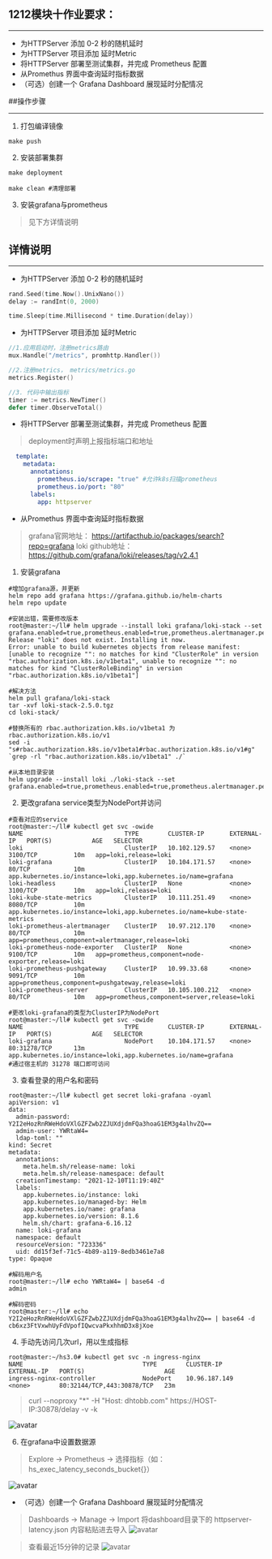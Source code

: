 ## 1212模块十作业要求：

---
- 为HTTPServer 添加 0-2 秒的随机延时
- 为HTTPServer 项目添加 延时Metric
- 将HTTPServer 部署至测试集群，并完成 Prometheus 配置
- 从Promethus 界面中查询延时指标数据
- （可选）创建一个 Grafana Dashboard 展现延时分配情况

##操作步骤

---
1. 打包编译镜像
```shell
make push
```

2. 安装部署集群
```shell
make deployment

make clean #清理部署
```

3. 安装grafana与prometheus
>见下方详情说明

## 详情说明

---
- 为HTTPServer 添加 0-2 秒的随机延时
```go
rand.Seed(time.Now().UnixNano())
delay := randInt(0, 2000)

time.Sleep(time.Millisecond * time.Duration(delay))
```

- 为HTTPServer 项目添加 延时Metric
```go
//1.应用启动时，注册metrics路由
mux.Handle("/metrics", promhttp.Handler())

//2.注册metrics， metrics/metrics.go
metrics.Register()

//3. 代码中输出指标
timer := metrics.NewTimer()
defer timer.ObserveTotal()
```

- 将HTTPServer 部署至测试集群，并完成 Prometheus 配置
> deployment时声明上报指标端口和地址
```yaml
  template:
    metadata:
      annotations:
        prometheus.io/scrape: "true" #允许k8s扫描prometheus
        prometheus.io/port: "80"
      labels:
        app: httpserver
```

- 从Promethus 界面中查询延时指标数据
> grafana官网地址： https://artifacthub.io/packages/search?repo=grafana
> loki github地址： https://github.com/grafana/loki/releases/tag/v2.4.1
1. 安装grafana
```shell
#增加grafana源，并更新
helm repo add grafana https://grafana.github.io/helm-charts
helm repo update

#安装出错，需要修改版本
root@master:~/ll# helm upgrade --install loki grafana/loki-stack --set grafana.enabled=true,prometheus.enabled=true,prometheus.alertmanager.persistentVolume.enabled=false,prometheus.server.persistentVolume.enabled=false
Release "loki" does not exist. Installing it now.
Error: unable to build kubernetes objects from release manifest: [unable to recognize "": no matches for kind "ClusterRole" in version "rbac.authorization.k8s.io/v1beta1", unable to recognize "": no matches for kind "ClusterRoleBinding" in version "rbac.authorization.k8s.io/v1beta1"]

#解决方法
helm pull grafana/loki-stack 
tar -xvf loki-stack-2.5.0.tgz
cd loki-stack/

#替换所有的 rbac.authorization.k8s.io/v1beta1 为 rbac.authorization.k8s.io/v1
sed -i "s#rbac.authorization.k8s.io/v1beta1#rbac.authorization.k8s.io/v1#g" `grep -rl "rbac.authorization.k8s.io/v1beta1" ./`

#从本地目录安装
helm upgrade --install loki ./loki-stack --set grafana.enabled=true,prometheus.enabled=true,prometheus.alertmanager.persistentVolume.enabled=false,prometheus.server.persistentVolume.enabled=false
```

2. 更改grafana service类型为NodePort并访问
```shell
#查看对应的service
root@master:~/ll# kubectl get svc -owide
NAME                            TYPE        CLUSTER-IP       EXTERNAL-IP   PORT(S)           AGE   SELECTOR
loki                            ClusterIP   10.102.129.57    <none>        3100/TCP          10m   app=loki,release=loki
loki-grafana                    ClusterIP   10.104.171.57    <none>        80/TCP            10m   app.kubernetes.io/instance=loki,app.kubernetes.io/name=grafana
loki-headless                   ClusterIP   None             <none>        3100/TCP          10m   app=loki,release=loki
loki-kube-state-metrics         ClusterIP   10.111.251.49    <none>        8080/TCP          10m   app.kubernetes.io/instance=loki,app.kubernetes.io/name=kube-state-metrics
loki-prometheus-alertmanager    ClusterIP   10.97.212.170    <none>        80/TCP            10m   app=prometheus,component=alertmanager,release=loki
loki-prometheus-node-exporter   ClusterIP   None             <none>        9100/TCP          10m   app=prometheus,component=node-exporter,release=loki
loki-prometheus-pushgateway     ClusterIP   10.99.33.68      <none>        9091/TCP          10m   app=prometheus,component=pushgateway,release=loki
loki-prometheus-server          ClusterIP   10.105.100.212   <none>        80/TCP            10m   app=prometheus,component=server,release=loki

#更改loki-grafana的类型为ClusterIP为NodePort
root@master:~/ll# kubectl get svc -owide
NAME                            TYPE        CLUSTER-IP       EXTERNAL-IP   PORT(S)           AGE   SELECTOR
loki-grafana                    NodePort    10.104.171.57    <none>        80:31278/TCP      13m   app.kubernetes.io/instance=loki,app.kubernetes.io/name=grafana
#通过宿主机的 31278 端口即可访问
```

3. 查看登录的用户名和密码
```shell
root@master:~/ll# kubectl get secret loki-grafana -oyaml
apiVersion: v1
data:
  admin-password: Y2I2eHozRnRWeHdoVXlGZFZwb2ZJUXdjdmFQa3hoaG1EM3g4alhvZQ==
  admin-user: YWRtaW4=
  ldap-toml: ""
kind: Secret
metadata:
  annotations:
    meta.helm.sh/release-name: loki
    meta.helm.sh/release-namespace: default
  creationTimestamp: "2021-12-10T11:19:40Z"
  labels:
    app.kubernetes.io/instance: loki
    app.kubernetes.io/managed-by: Helm
    app.kubernetes.io/name: grafana
    app.kubernetes.io/version: 8.1.6
    helm.sh/chart: grafana-6.16.12
  name: loki-grafana
  namespace: default
  resourceVersion: "723336"
  uid: dd15f3ef-71c5-4b89-a119-8edb3461e7a8
type: Opaque

#解码用户名
root@master:~/ll# echo YWRtaW4= | base64 -d
admin 

#解码密码
root@master:~/ll# echo Y2I2eHozRnRWeHdoVXlGZFZwb2ZJUXdjdmFQa3hoaG1EM3g4alhvZQ== | base64 -d
cb6xz3FtVxwhUyFdVpofIQwcvaPkxhhmD3x8jXoe
```

4. 手动先访问几次url，用以生成指标
```shell
root@master:~/hs3.0# kubectl get svc -n ingress-nginx
NAME                                 TYPE        CLUSTER-IP       EXTERNAL-IP   PORT(S)                      AGE
ingress-nginx-controller             NodePort    10.96.187.149    <none>        80:32144/TCP,443:30878/TCP   23m

```
> curl --noproxy "*" -H "Host: dhtobb.com" https://HOST-IP:30878/delay -v -k
> 
![avatar](./picture/curl.png)

6. 在grafana中设置数据源
> Explore -> Prometheus -> 选择指标（如：hs_exec_latency_seconds_bucket{}）

![avatar](./picture/zb.png)

- （可选）创建一个 Grafana Dashboard 展现延时分配情况
> Dashboards -> Manage -> Import
> 将dashboard目录下的 httpserver-latency.json 内容粘贴进去导入
![avatar](./picture/import.png)

>查看最近15分钟的记录
![avatar](./picture/15.png)